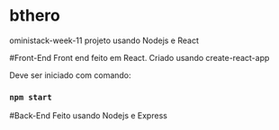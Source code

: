 # bthero
oministack-week-11 projeto usando Nodejs e React

#Front-End
Front end feito em React.
Criado usando create-react-app

Deve ser iniciado com comando:
### `npm start`

#Back-End
Feito usando Nodejs e Express
